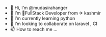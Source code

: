 - 👋 Hi, I’m @mudasirahanger
- 👀 I’m 👨‍FullStack Developer from ✈ kashmir
- 🌱 I’m currently learning python 
- 💞️ I’m looking to collaborate on laravel , CI
- 📫 How to reach me ...

<!---
mudasirahanger/mudasirahanger is a ✨ special ✨ repository because its `README.md` (this file) appears on your GitHub profile.
You can click the Preview link to take a look at your changes.
--->
